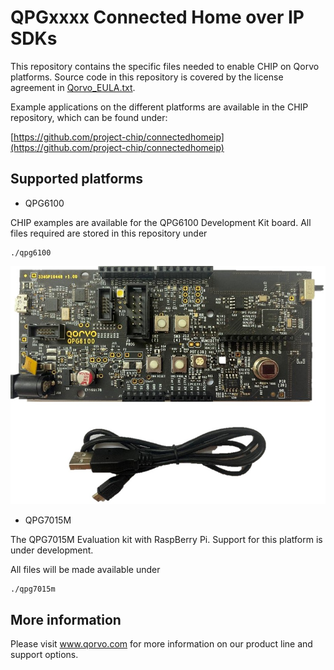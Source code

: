 # QPGxxxx Connected Home over IP SDKs

This repository contains the specific files needed to enable CHIP on Qorvo platforms.
Source code in this repository is covered by the license agreement in [Qorvo_EULA.txt](Qorvo_EULA.txt).

Example applications on the different platforms are available in the CHIP repository,
which can be found under:

[https://github.com/project-chip/connectedhomeip](https://github.com/project-chip/connectedhomeip)

## Supported platforms

* QPG6100

CHIP examples are available for the QPG6100 Development Kit board.
All files required are stored in this repository under

```
./qpg6100
```

![QPG6100 DK board](qpg6100/doc/QPG6100_DK_Board.jpg)

* QPG7015M

The QPG7015M Evaluation kit with RaspBerry Pi.
Support for this platform is under development.

All files will be made available under

```
./qpg7015m
```

## More information

Please visit www.qorvo.com for more information on our product line and support options.
